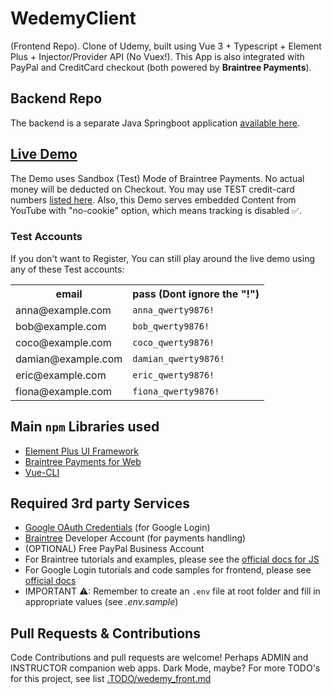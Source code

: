 # WedemyClient

(Frontend Repo). Clone of Udemy, built using Vue 3 + Typescript + Element Plus + Injector/Provider API (No Vuex!). This
App is also integrated with PayPal and CreditCard checkout (both powered by **Braintree Payments**).

## Backend Repo

The backend is a separate Java Springboot application [available here](https://github.com/Longwater1234/WedemyServer).

## [Live Demo](https://wedemy.up.railway.app/)

The Demo uses Sandbox (Test) Mode of Braintree Payments. No actual money will be deducted on Checkout. You may use TEST
credit-card numbers [listed here](https://developer.paypal.com/braintree/docs/guides/credit-cards/testing-go-live/java).
Also, this Demo serves embedded Content from YouTube with "no-cookie" option, which means tracking is disabled ✅.

### Test Accounts

If you don't want to Register, You can still play around the live demo using any of these Test accounts:
<table>
    <tr>
        <th>email</th>
        <th>pass (Dont ignore the "!")</th>
    </tr>
    <tr>
        <td>anna@example.com</td>
        <td><code>anna_qwerty9876!</code></td>
    </tr>
    <tr>
        <td>bob@example.com</td>
        <td><code>bob_qwerty9876!</code></td>
    </tr>
    <tr>
        <td>coco@example.com</td>
        <td><code>coco_qwerty9876!</code></td>
    </tr>
    <tr>
        <td>damian@example.com</td>
        <td><code>damian_qwerty9876!</code></td>
    </tr>
    <tr>
        <td>eric@example.com</td>
        <td><code>eric_qwerty9876!</code></td>
    </tr> 
    <tr>
        <td>fiona@example.com</td>
        <td><code>fiona_qwerty9876!</code></td>
    </tr>
</table>

## Main `npm` Libraries used

- [Element Plus UI Framework](https://element-plus.org/en-US/)
- [Braintree Payments for Web](https://www.npmjs.com/package/braintree-web-drop-in)
- [Vue-CLI](https://www.npmjs.com/package/@vue/cli)

## Required 3rd party Services

- [Google OAuth Credentials](https://console.developers.google.com/apis/credentials) (for Google Login)
- [Braintree](https://developer.paypal.com/braintree/docs) Developer Account (for payments handling)
- (OPTIONAL) Free PayPal Business Account
- For Braintree tutorials and examples, please see
  the [official docs for JS](https://developer.paypal.com/braintree/docs/guides/drop-in/setup-and-integration/javascript/v3)
- For Google Login tutorials and code samples for frontend, please
  see [official docs]( https://developers.google.com/identity/sign-in/web/sign-in)
- IMPORTANT ⚠: Remember to create an `.env` file at root folder and fill in appropriate values (see _.env.sample_)

## Pull Requests & Contributions

Code Contributions and pull requests are welcome! Perhaps ADMIN and INSTRUCTOR companion web apps. Dark Mode, maybe? For
more TODO's for this project, see list [.TODO/wedemy_front.md](.TODO/wedemy_front.md)
